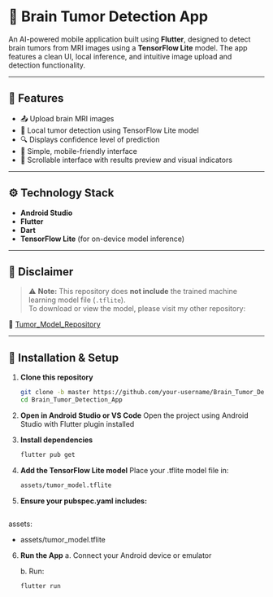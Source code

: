 # 🧠 Brain Tumor Detection App

An AI-powered mobile application built using **Flutter**, designed to detect brain tumors from MRI images using a **TensorFlow Lite** model. The app features a clean UI, local inference, and intuitive image upload and detection functionality.

---

## 📱 Features

- 📤 Upload brain MRI images
- 🧠 Local tumor detection using TensorFlow Lite model
- 🔍 Displays confidence level of prediction
- 🎯 Simple, mobile-friendly interface
- 🧾 Scrollable interface with results preview and visual indicators

---

## ⚙️ Technology Stack

- **Android Studio**
- **Flutter**
- **Dart**
- **TensorFlow Lite** (for on-device model inference)

---

## 🚧 Disclaimer

> ⚠️ **Note:** This repository does **not include** the trained machine learning model file (`.tflite`).  
> To download or view the model, please visit my other repository:

🔗 [Tumor_Model_Repository](https://github.com/your-username/tumor-model-repo)

---

## 🔧 Installation & Setup

1. **Clone this repository**
   ```bash
   git clone -b master https://github.com/your-username/Brain_Tumor_Detection_App.git
   cd Brain_Tumor_Detection_App

2. **Open in Android Studio or VS Code**
   Open the project using Android Studio with Flutter plugin installed

3. **Install dependencies**
   ```bash
   flutter pub get

4. **Add the TensorFlow Lite model**
   Place your .tflite model file in:
   ```bash
   assets/tumor_model.tflite

5. **Ensure your pubspec.yaml includes:**
   ```yaml
assets:
- assets/tumor_model.tflite

6. **Run the App**
   a. Connect your Android device or emulator

   b. Run:
   ```bash
   flutter run

